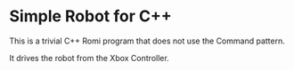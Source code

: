 # Simple Robot for C++

This is a trivial C++ Romi program that does not use the Command pattern.

It drives the robot from the Xbox Controller.
